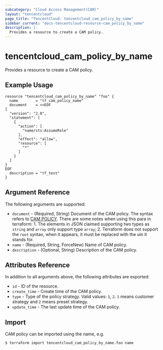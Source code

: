 ```yaml
---
subcategory: "Cloud Access Management(CAM)"
layout: "tencentcloud"
page_title: "TencentCloud: tencentcloud_cam_policy_by_name"
sidebar_current: "docs-tencentcloud-resource-cam_policy_by_name"
description: |-
  Provides a resource to create a CAM policy.
---
```


# tencentcloud_cam_policy_by_name

Provides a resource to create a CAM policy.

## Example Usage

```hcl
resource "tencentcloud_cam_policy_by_name" "foo" {
  name        = "tf_cam_policy_name"
  document    = <<EOF
{
  "version": "2.0",
  "statement": [
    {
      "action": [
        "name/sts:AssumeRole"
      ],
      "effect": "allow",
      "resource": [
        "*"
      ]
    }
  ]
}
EOF
  description = "tf_test"
}
```

## Argument Reference

The following arguments are supported:

* `document` - (Required, String) Document of the CAM policy. The syntax refers to [CAM POLICY](https://intl.cloud.tencent.com/document/product/598/10604). There are some notes when using this para in terraform: 1. The elements in JSON claimed supporting two types as `string` and `array` only support type `array`; 2. Terraform does not support the `root` syntax, when it appears, it must be replaced with the uin it stands for.
* `name` - (Required, String, ForceNew) Name of CAM policy.
* `description` - (Optional, String) Description of the CAM policy.

## Attributes Reference

In addition to all arguments above, the following attributes are exported:

* `id` - ID of the resource.
* `create_time` - Create time of the CAM policy.
* `type` - Type of the policy strategy. Valid values: `1`, `2`.  `1` means customer strategy and `2` means preset strategy.
* `update_time` - The last update time of the CAM policy.


## Import

CAM policy can be imported using the name, e.g.

```
$ terraform import tencentcloud_cam_policy_by_name.foo name
```

